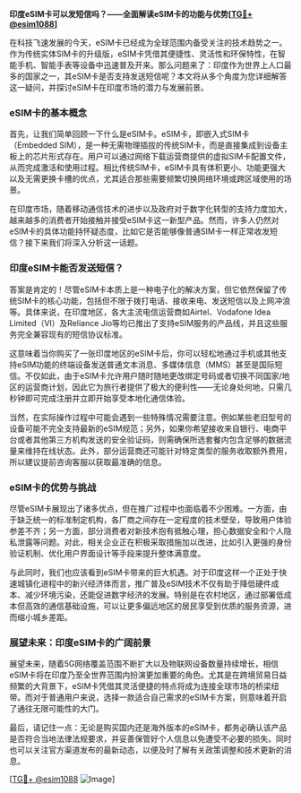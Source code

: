 **印度eSIM卡可以发短信吗？——全面解读eSIM卡的功能与优势[[TG💪+ @esim1088](https://t.me/s/esim1088)]**

在科技飞速发展的今天，eSIM卡已经成为全球范围内备受关注的技术趋势之一。作为传统实体SIM卡的升级版，eSIM卡凭借其便捷性、灵活性和环保特性，在智能手机、智能手表等设备中迅速普及开来。那么问题来了：印度作为世界上人口最多的国家之一，其eSIM卡是否支持发送短信呢？本文将从多个角度为您详细解答这一疑问，并探讨eSIM卡在印度市场的潜力与发展前景。

### eSIM卡的基本概念

首先，让我们简单回顾一下什么是eSIM卡。eSIM卡，即嵌入式SIM卡（Embedded SIM），是一种无需物理插拔的传统SIM卡，而是直接集成到设备主板上的芯片形式存在。用户可以通过网络下载运营商提供的虚拟SIM卡配置文件，从而完成激活和使用过程。相比传统SIM卡，eSIM卡具有体积更小、功能更强大以及无需更换卡槽的优点，尤其适合那些需要频繁切换网络环境或跨区域使用的场景。

在印度市场，随着移动通信技术的进步以及政府对于数字化转型的支持力度加大，越来越多的消费者开始接触并接受eSIM卡这一新型产品。然而，许多人仍然对eSIM卡的具体功能持怀疑态度，比如它是否能够像普通SIM卡一样正常收发短信？接下来我们将深入分析这一话题。

### 印度eSIM卡能否发送短信？

答案是肯定的！尽管eSIM卡本质上是一种电子化的解决方案，但它依然保留了传统SIM卡的核心功能，包括但不限于拨打电话、接收来电、发送短信以及上网冲浪等。具体来说，在印度地区，各大主流电信运营商如Airtel、Vodafone Idea Limited（VI）及Reliance Jio等均已推出了支持eSIM服务的产品线，并且这些服务完全兼容现有的短信协议标准。

这意味着当你购买了一张印度地区的eSIM卡后，你可以轻松地通过手机或其他支持eSIM功能的终端设备发送普通文本消息、多媒体信息（MMS）甚至是国际短信。不仅如此，由于eSIM卡允许用户随时随地更改绑定号码或者切换不同国家/地区的运营商计划，因此它为旅行者提供了极大的便利性——无论身处何地，只需几秒钟即可完成注册并立即开始享受本地化通信体验。

当然，在实际操作过程中可能会遇到一些特殊情况需要注意。例如某些老旧型号的设备可能不完全支持最新的eSIM规范；另外，如果你希望接收来自银行、电商平台或者其他第三方机构发送的安全验证码，则需确保所选套餐内包含足够的数据流量来维持在线状态。此外，部分运营商还可能针对特定类型的服务收取额外费用，所以建议提前咨询客服以获取最准确的信息。

### eSIM卡的优势与挑战

尽管eSIM卡展现出了诸多优点，但在推广过程中也面临着不少困难。一方面，由于缺乏统一的标准制定机构，各厂商之间存在一定程度的技术壁垒，导致用户体验参差不齐；另一方面，部分消费者对新技术抱有抵触心理，担心数据安全和个人隐私泄露等问题。对此，相关企业正在积极采取措施加以改进，比如引入更强的身份验证机制、优化用户界面设计等手段来提升整体满意度。

与此同时，我们也应该看到eSIM卡带来的巨大机遇。对于印度这样一个正处于快速城镇化进程中的新兴经济体而言，推广普及eSIM技术不仅有助于降低硬件成本、减少环境污染，还能促进数字经济的发展。特别是在农村地区，通过部署低成本但高效的通信基础设施，可以让更多偏远地区的居民享受到优质的服务资源，进而缩小城乡差距。

### 展望未来：印度eSIM卡的广阔前景

展望未来，随着5G网络覆盖范围不断扩大以及物联网设备数量持续增长，相信eSIM卡将在印度乃至全世界范围内扮演更加重要的角色。尤其是在跨境贸易日益频繁的大背景下，eSIM卡凭借其灵活便捷的特点将成为连接全球市场的桥梁纽带。而对于普通用户来说，选择一款适合自己需求的eSIM卡方案，则意味着开启了通往无限可能性的大门。

最后，请记住一点：无论是购买国内还是海外版本的eSIM卡，都务必确认该产品是否符合当地法律法规要求，并妥善保管好个人信息以免遭受不必要的损失。同时也可以关注官方渠道发布的最新动态，以便及时了解有关政策调整和技术更新的消息。

[[TG💪+ @esim1088](https://t.me/s/esim1088) ![Image](https://i.postimg.cc/4NQfJmqS/Snipaste-2025-05-13-00-14-12.png)]
